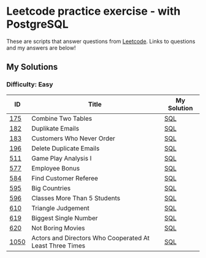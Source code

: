 # Leetcode practice exercise - with PostgreSQL

These are scripts that answer questions from [Leetcode](https://leetcode.com/problemset/). Links to questions and my answers are below!

## My Solutions

### Difficulty: Easy

| ID | Title | My Solution |
| --- | --- | --- |
| [175](https://leetcode.com/problems/combine-two-tables/description/) |Combine Two Tables| [SQL](Easy/175_Combine_Two_Tables.sql)
| [182](https://leetcode.com/problems/duplicate-emails/) |Duplikate Emails | [SQL](Easy/182_Duplicate_Emails.sql)
| [183](https://leetcode.com/problems/customers-who-never-order/description/) |Customers Who Never Order| [SQL](Easy/183_Customers_Who_Never_Order.sql)
| [196](https://leetcode.com/problems/delete-duplicate-emails/description/) |Delete Duplicate Emails | [SQL](Easy/196_Delete_Duplicate_Emails.sql)
| [511](https://leetcode.com/problems/game-play-analysis-i/description/) | Game Play Analysis I | [SQL](Easy/511_Game_Play_Analysis_I.sql)
| [577](https://leetcode.com/problems/employee-bonus/) |Employee Bonus | [SQL](Easy/577_Employee_Bonus.sql)
| [584](https://leetcode.com/problems/find-customer-referee/description/) | Find Customer Referee| [SQL](Easy/584_Find_Customer_Referee.sql)
| [595](https://leetcode.com/problems/big-countries/description/) |Big Countries| [SQL](Easy/595_Big_Countries.sql)
| [596](https://leetcode.com/problems/classes-more-than-5-students/) |Classes More Than 5 Students| [SQL](Easy/596_Classes_More_Than_5_Students.sql)
| [610](https://leetcode.com/problems/triangle-judgement/description/) |Triangle Judgement| [SQL](Easy/)
| [619](https://leetcode.com/problems/biggest-single-number/description/) | Biggest Single Number| [SQL](Easy/619_Biggest_Single_Number.sql)
| [620](https://leetcode.com/problems/not-boring-movies/description/) |Not Boring Movies| [SQL](Easy/620_Not_Boring_Movies.sql)
| [1050](https://leetcode.com/problems/actors-and-directors-who-cooperated-at-least-three-times/description/) |Actors and Directors Who Cooperated At Least Three Times| [SQL](Easy/1050_Actors_and_Directors_Who_Cooperated_At_Least_Three_Times.sql)










